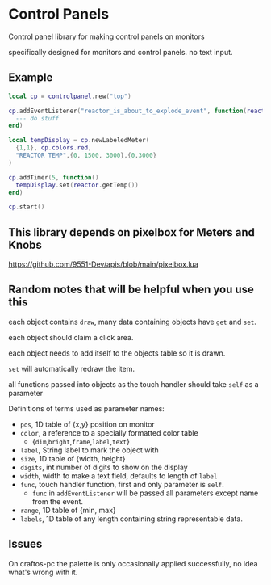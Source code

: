 # Control Panels
Control panel library for making control panels on monitors

specifically designed for monitors and control panels. no text input.

## Example
```lua
local cp = controlpanel.new("top")

cp.addEventListener("reactor_is_about_to_explode_event", function(reactorTemp, willDestroyTheWorld)
  --- do stuff
end)

local tempDisplay = cp.newLabeledMeter(
  {1,1}, cp.colors.red,
  "REACTOR TEMP",{0, 1500, 3000},{0,3000}
)

cp.addTimer(5, function()
  tempDisplay.set(reactor.getTemp())
end)

cp.start()
```

## This library depends on pixelbox for Meters and Knobs
https://github.com/9551-Dev/apis/blob/main/pixelbox.lua

## Random notes that will be helpful when you use this
each object contains `draw`, many data containing objects have `get` and `set`.

each object should claim a click area.

each object needs to add itself to the objects table so it is drawn.

`set` will automatically redraw the item.

all functions passed into objects as the touch handler
should take `self` as a parameter

Definitions of terms used as parameter names:

* `pos`, 1D table of {x,y} position on monitor
* `color`, a reference to a specially formatted color table
  * {`dim`,`bright`,`frame`,`label`,`text`}
* `label`, String label to mark the object with
* `size`, 1D table of {width, height}
* `digits`, int number of digits to show on the display
* `width`, width to make a text field, defaults to length of `label`
* `func`, touch handler function, first and only parameter is `self`.
  * `func` in `addEventListener` will be passed all parameters except name from the event.
* `range`, 1D table of {min, max}
* `labels`, 1D table of any length containing string representable data.

## Issues
On craftos-pc the palette is only occasionally applied successfully, no idea what's wrong with it.